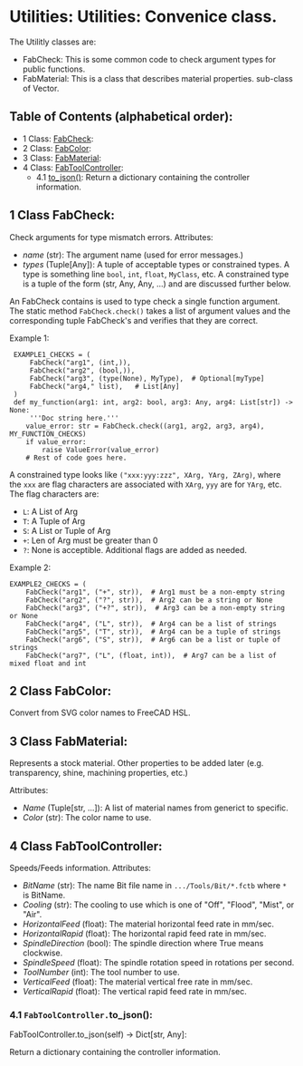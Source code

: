 # Utilities: Utilities: Convenice class.
The Utilitly classes are:
* FabCheck:
  This is some common code to check argument types for public functions.
* FabMaterial:
  This is a class that describes material properties.
  sub-class of Vector.

## Table of Contents (alphabetical order):

* 1 Class: [FabCheck](#utilities--fabcheck):
* 2 Class: [FabColor](#utilities--fabcolor):
* 3 Class: [FabMaterial](#utilities--fabmaterial):
* 4 Class: [FabToolController](#utilities--fabtoolcontroller):
  * 4.1 [to_json()](#utilities----to-json): Return a dictionary containing the controller information.

## <a name="utilities--fabcheck"></a>1 Class FabCheck:

Check arguments for type mismatch errors.
Attributes:
* *name* (str):
   The argument name (used for error messages.)
* *types* (Tuple[Any]):
  A tuple of acceptable types or constrained types.  A type is something line `bool`, `int`,
  `float`, `MyClass`, etc.   A constrained type is a tuple of the form (str, Any, Any, ...)
  and are discussed further below.

An FabCheck contains is used to type check a single function argument.
The static method `FabCheck.check()` takes a list of argument values and the
corresponding tuple FabCheck's and verifies that they are correct.

Example 1:

     EXAMPLE1_CHECKS = (
         FabCheck("arg1", (int,)),
         FabCheck("arg2", (bool,)),
         FabCheck("arg3", (type(None), MyType),  # Optional[myType]
         FabCheck("arg4," list),   # List[Any]
     )
     def my_function(arg1: int, arg2: bool, arg3: Any, arg4: List[str]) -> None:
         '''Doc string here.'''
        value_error: str = FabCheck.check((arg1, arg2, arg3, arg4), MY_FUNCTION_CHECKS)
        if value_error:
            raise ValueError(value_error)
        # Rest of code goes here.

A constrained type looks like `("xxx:yyy:zzz", XArg, YArg, ZArg)`, where the `xxx` are flag
characters are associated with `XArg`, `yyy` are for `YArg`, etc.  The flag characters are:
* `L`: A List of Arg
* `T`: A Tuple of Arg
* `S`: A List or Tuple of Arg
* `+`: Len of Arg must be greater than 0
* `?`: None is acceptible.
Additional flags are added as needed.

Example 2:

    EXAMPLE2_CHECKS = (
        FabCheck("arg1", ("+", str)),  # Arg1 must be a non-empty string
        FabCheck("arg2", ("?", str)),  # Arg2 can be a string or None
        FabCheck("arg3", ("+?", str)),  # Arg3 can be a non-empty string or None
        FabCheck("arg4", ("L", str)),  # Arg4 can be a list of strings
        FabCheck("arg5", ("T", str)),  # Arg4 can be a tuple of strings
        FabCheck("arg6", ("S", str)),  # Arg6 can be a list or tuple of strings
        FabCheck("arg7", ("L", (float, int)),  # Arg7 can be a list of mixed float and int


## <a name="utilities--fabcolor"></a>2 Class FabColor:

Convert from SVG color names to FreeCAD HSL.


## <a name="utilities--fabmaterial"></a>3 Class FabMaterial:

Represents a stock material.
Other properties to be added later (e.g. transparency, shine, machining properties, etc.)

Attributes:
* *Name* (Tuple[str, ...]): A list of material names from generict to specific.
* *Color* (str): The color name to use.


## <a name="utilities--fabtoolcontroller"></a>4 Class FabToolController:

Speeds/Feeds information.
Attributes:
* *BitName* (str): The name Bit file name in `.../Tools/Bit/*.fctb` where `*` is BitName.
* *Cooling* (str): The cooling to use which is one of "Off", "Flood", "Mist", or "Air".
* *HorizontalFeed* (float): The material horizontal feed rate in mm/sec.
* *HorizontalRapid* (float): The horizontal rapid feed rate in mm/sec.
* *SpindleDirection* (bool): The spindle direction where True means clockwise.
* *SpindleSpeed* (float): The spindle rotation speed in rotations per second.
* *ToolNumber* (int): The tool number to use.
* *VerticalFeed* (float): The material vertical free rate in mm/sec.
* *VerticalRapid* (float): The vertical rapid feed rate in mm/sec.

### <a name="utilities----to-json"></a>4.1 `FabToolController.`to_json():

FabToolController.to_json(self) -> Dict[str, Any]:

Return a dictionary containing the controller information.




